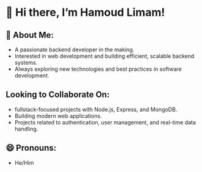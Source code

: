 # 👋 Hi there, I’m Hamoud Limam!

## 👀 About Me:
- A passionate backend developer in the making.
- Interested in web development and building efficient, scalable backend systems.
- Always exploring new technologies and best practices in software development.

##  Looking to Collaborate On:
- fullstack-focused projects with Node.js, Express, and MongoDB.
- Building modern web applications.
- Projects related to authentication, user management, and real-time data handling.

## 😄 Pronouns:
- He/Him
